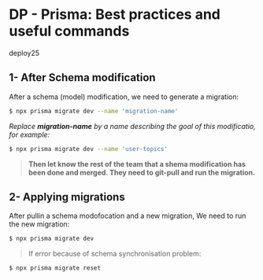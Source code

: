 # DP - Prisma: Best practices and useful commands

deploy25

## 1- After Schema modification

After a schema (model) modification, we need to generate a migration:

```bash
$ npx prisma migrate dev --name 'migration-name'
```

_Replace **migration-name** by a name describing the goal of this modificatio, for example:_

```bash
$ npx prisma migrate dev --name 'user-topics'
```

> **Then let know the rest of the team that a shema modification has been done and merged. They need to git-pull and run the migration.**

## 2- Applying migrations

After pullin a schema modofocation and a new migration,
We need to run the new migration:

```bash
$ npx prisma migrate dev
```

> If error because of schema synchronisation problem:

```bash
$ npx prisma migrate reset
```
